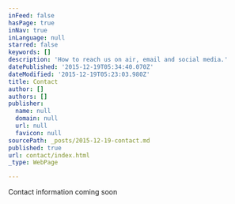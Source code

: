 ```yaml
---
inFeed: false
hasPage: true
inNav: true
inLanguage: null
starred: false
keywords: []
description: 'How to reach us on air, email and social media.'
datePublished: '2015-12-19T05:34:40.070Z'
dateModified: '2015-12-19T05:23:03.980Z'
title: Contact
author: []
authors: []
publisher:
  name: null
  domain: null
  url: null
  favicon: null
sourcePath: _posts/2015-12-19-contact.md
published: true
url: contact/index.html
_type: WebPage

---
```

Contact information coming soon